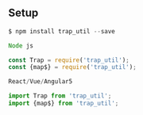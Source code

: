 ## Setup
```js
$ npm install trap_util --save
```
```js
Node js

const Trap = require('trap_util');
const {map$} = require('trap_util');

React/Vue/Angular5

import Trap from 'trap_util';
import {map$} from 'trap_util';
```


<!-- //npm version patch -->
<!-- # JavaScript Templates

## Demo
[JavaScript Templates Demo](https://blueimp.github.io/JavaScript-Templates/)

## Description
1KB lightweight, fast & powerful JavaScript templating engine with zero
dependencies. Compatible with server-side environments like Node.js, module
loaders like RequireJS, Browserify or webpack and all web browsers.

## Usage

### Client-side
Include the (minified) JavaScript Templates script in your HTML markup:

```html
<script src="js/tmpl.min.js"></script>
```

Add a script section with type **"text/x-tmpl"**, a unique **id** property and
your template definition as content:

```html
<script type="text/x-tmpl" id="tmpl-demo">
<h3>{%=o.title%}</h3>
<p>Released under the
<a href="{%=o.license.url%}">{%=o.license.name%}</a>.</p>
<h4>Features</h4>
<ul>
{% for (var i=0; i<o.features.length; i++) { %}
    <li>{%=o.features[i]%}</li>
{% } %}
</ul>
</script>
```

**"o"** (the lowercase letter) is a reference to the data parameter of the
template function (see the API section on how to modify this identifier).

In your application code, create a JavaScript object to use as data for the
template:

```js
var data = {
    "title": "JavaScript Templates",
    "license": {
        "name": "MIT license",
        "url": "https://opensource.org/licenses/MIT"
    },
    "features": [
        "lightweight & fast",
        "powerful",
        "zero dependencies"
    ]
};
```

In a real application, this data could be the result of retrieving a
[JSON](http://json.org/) resource.

Render the result by calling the **tmpl()** method with the id of the template
and the data object as arguments:

```js
document.getElementById("result").innerHTML = tmpl("tmpl-demo", data);
```

### Server-side

The following is an example how to use the JavaScript Templates engine on the
server-side with [node.js](http://nodejs.org/).

Create a new directory and add the **tmpl.js** file. Or alternatively, install
the **blueimp-tmpl** package with [npm](https://www.npmjs.org/):

```sh
npm install blueimp-tmpl
```

Add a file **template.html** with the following content:

```html
<!DOCTYPE HTML>
<title>{%=o.title%}</title>
<h3><a href="{%=o.url%}">{%=o.title%}</a></h3>
<h4>Features</h4>
<ul>
{% for (var i=0; i<o.features.length; i++) { %}
    <li>{%=o.features[i]%}</li>
{% } %}
</ul>
```

Add a file **server.js** with the following content:

```js
require("http").createServer(function (req, res) {
    var fs = require("fs"),
        // The tmpl module exports the tmpl() function:
        tmpl = require("./tmpl"),
        // Use the following version if you installed the package with npm:
        // tmpl = require("blueimp-tmpl"),
        // Sample data:
        data = {
            "title": "JavaScript Templates",
            "url": "https://github.com/blueimp/JavaScript-Templates",
            "features": [
                "lightweight & fast",
                "powerful",
                "zero dependencies"
            ]
        };
    // Override the template loading method:
    tmpl.load = function (id) {
        var filename = id + ".html";
        console.log("Loading " + filename);
        return fs.readFileSync(filename, "utf8");
    };
    res.writeHead(200, {"Content-Type": "text/x-tmpl"});
    // Render the content:
    res.end(tmpl("template", data));
}).listen(8080, "localhost");
console.log("Server running at http://localhost:8080/");
```

Run the application with the following command:

```sh
node server.js
```

## Requirements
The JavaScript Templates script has zero dependencies.

## API

### tmpl() function
The **tmpl()** function is added to the global **window** object and can be
called as global function:

```js
var result = tmpl("tmpl-demo", data);
```

The **tmpl()** function can be called with the id of a template, or with a
template string:

```js
var result = tmpl("<h3>{%=o.title%}</h3>", data);
```

If called without second argument, **tmpl()** returns a reusable template
function:

```js
var func = tmpl("<h3>{%=o.title%}</h3>");
document.getElementById("result").innerHTML = func(data);
```

### Templates cache
Templates loaded by id are cached in the map **tmpl.cache**:

```js
var func = tmpl("tmpl-demo"), // Loads and parses the template
    cached = typeof tmpl.cache["tmpl-demo"] === "function", // true
    result = tmpl("tmpl-demo", data); // Uses cached template function

tmpl.cache["tmpl-demo"] = null;
result = tmpl("tmpl-demo", data); // Loads and parses the template again
```

### Output encoding
The method **tmpl.encode** is used to escape HTML special characters in the
template output:

```js
var output = tmpl.encode("<>&\"'\x00"); // Renders "&lt;&gt;&amp;&quot;&#39;"
```

**tmpl.encode** makes use of the regular expression **tmpl.encReg** and the
encoding map **tmpl.encMap** to match and replace special characters, which can
be modified to change the behavior of the output encoding.  
Strings matched by the regular expression, but not found in the encoding map are
removed from the output. This allows for example to automatically trim input
values (removing whitespace from the start and end of the string):

```js
tmpl.encReg = /(^\s+)|(\s+$)|[<>&"'\x00]/g;
var output = tmpl.encode("    Banana!    "); // Renders "Banana" (without whitespace)
```

### Local helper variables
The local variables available inside the templates are the following:

* **o**: The data object given as parameter to the template function
(see the next section on how to modify the parameter name).
* **tmpl**: A reference to the **tmpl** function object.
* **_s**: The string for the rendered result content.
* **_e**: A reference to the **tmpl.encode** method.
* **print**: Helper function to add content to the rendered result string.
* **include**: Helper function to include the return value of a different
template in the result.

To introduce additional local helper variables, the string **tmpl.helper** can
be extended. The following adds a convenience function for *console.log* and a
streaming function, that streams the template rendering result back to the
callback argument
(note the comma at the beginning of each variable declaration):

```js
tmpl.helper += ",log=function(){console.log.apply(console, arguments)}" +
    ",st='',stream=function(cb){var l=st.length;st=_s;cb( _s.slice(l));}";
```

Those new helper functions could be used to stream the template contents to the
console output:

```html
<script type="text/x-tmpl" id="tmpl-demo">
<h3>{%=o.title%}</h3>
{% stream(log); %}
<p>Released under the
<a href="{%=o.license.url%}">{%=o.license.name%}</a>.</p>
{% stream(log); %}
<h4>Features</h4>
<ul>
{% stream(log); %}
{% for (var i=0; i<o.features.length; i++) { %}
    <li>{%=o.features[i]%}</li>
    {% stream(log); %}
{% } %}
</ul>
{% stream(log); %}
</script>
```

### Template function argument
The generated template functions accept one argument, which is the data object
given to the **tmpl(id, data)** function. This argument is available inside the
template definitions as parameter **o** (the lowercase letter).

The argument name can be modified by overriding **tmpl.arg**:

```js
tmpl.arg = "p";

// Renders "<h3>JavaScript Templates</h3>":
var result = tmpl("<h3>{%=p.title%}</h3>", {title: "JavaScript Templates"});
```

### Template parsing
The template contents are matched and replaced using the regular expression
**tmpl.regexp** and the replacement function **tmpl.func**.
The replacement function operates based on the
[parenthesized submatch strings](https://developer.mozilla.org/en/JavaScript/Reference/Global_Objects/String/replace#Specifying_a_function_as_a_parameter).

To use different tags for the template syntax, override **tmpl.regexp** with a
modified regular expression, by exchanging all occurrences of "{%" and "%}",
e.g. with "[%" and "%]":

```js
tmpl.regexp = /([\s'\\])(?!(?:[^[]|\[(?!%))*%\])|(?:\[%(=|#)([\s\S]+?)%\])|(\[%)|(%\])/g;
```

By default, the plugin preserves whitespace
(newlines, carriage returns, tabs and spaces).
To strip unnecessary whitespace, you can override the **tmpl.func** function,
e.g. with the following code:

```js
var originalFunc = tmpl.func;
tmpl.func = function (s, p1, p2, p3, p4, p5, offset, str) {
    if (p1 && /\s/.test(p1)) {
        if (!offset || /\s/.test(str.charAt(offset - 1)) ||
                /^\s+$/g.test(str.slice(offset))) {
            return '';
        }
        return ' ';
    }
    return originalFunc.apply(tmpl, arguments);
};
```

## Templates syntax

### Interpolation
Print variable with HTML special characters escaped:

```html
<h3>{%=o.title%}</h3>
```

Print variable without escaping:

```html
<h3>{%#o.user_id%}</h3>
```

Print output of function calls:

```html
<a href="{%=encodeURI(o.url)%}">Website</a>
```

Use dot notation to print nested properties:

```html
<strong>{%=o.author.name%}</strong>
```

### Evaluation
Use **print(str)** to add escaped content to the output:

```html
<span>Year: {% var d=new Date(); print(d.getFullYear()); %}</span>
```

Use **print(str, true)** to add unescaped content to the output:

```html
<span>{% print("Fast &amp; powerful", true); %}</span>
```

Use **include(str, obj)** to include content from a different template:

```html
<div>
{% include('tmpl-link', {name: "Website", url: "https://example.org"}); %}
</div>
```

**If else condition**:

```html
{% if (o.author.url) { %}
    <a href="{%=encodeURI(o.author.url)%}">{%=o.author.name%}</a>
{% } else { %}
    <em>No author url.</em>
{% } %}
```

**For loop**:

```html
<ul>
{% for (var i=0; i<o.features.length; i++) { %}
    <li>{%=o.features[i]%}</li>
{% } %}
</ul>
```

## Compiled templates
The JavaScript Templates project comes with a compilation script, that allows
you to compile your templates into JavaScript code and combine them with a
minimal Templates runtime into one combined JavaScript file.

The compilation script is built for [node.js](http://nodejs.org/).  
To use it, first install the JavaScript Templates project via
[npm](https://www.npmjs.org/):

```sh
npm install blueimp-tmpl
```

This will put the executable **tmpl.js** into the folder **node_modules/.bin**.
It will also make it available on your PATH if you install the package globally
(by adding the **-g** flag to the install command).

The **tmpl.js** executable accepts the paths to one or multiple template files
as command line arguments and prints the generated JavaScript code to the
console output. The following command line shows you how to store the generated
code in a new JavaScript file that can be included in your project:

```sh
tmpl.js index.html > tmpl.js
```

The files given as command line arguments to **tmpl.js** can either be pure
template files or HTML documents with embedded template script sections.
For the pure template files, the file names (without extension) serve as
template ids.  
The generated file can be included in your project as a replacement for the
original **tmpl.js** runtime. It provides you with the same API and provides a
**tmpl(id, data)** function that accepts the id of one of your templates as
first and a data object as optional second parameter.

## Tests
The JavaScript Templates project comes with
[Unit Tests](https://en.wikipedia.org/wiki/Unit_testing).  
There are two different ways to run the tests:

* Open test/index.html in your browser or
* run `npm test` in the Terminal in the root path of the repository package.

The first one tests the browser integration,
the second one the [node.js](http://nodejs.org/) integration.

## License
The JavaScript Templates script is released under the
[MIT license](https://opensource.org/licenses/MIT). -->
